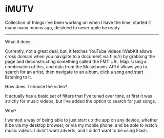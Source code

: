 iMUTV
=====

Collection of things I've been working on when I have the time, started it many many moons ago, destined to never quite be ready

  ---

  What it does:
  
  Currently, not a great deal, but, it fetches YouTube videos (WebKit allows cross domain when you navigate to a document via file://) by grabbing the page and deconstructing something called the FMT URL Map.
  Using a combination of this, and data from the Musicbrainz API it allows you to search for an artist, then navigate to an album, click a song and start listening to it.
  
  How does it choose the video?
  
  It actually has a basic set of filters that I've tuned over time, at first it was strictly for music videos, but I've added the option to search for just songs.
  
  Why?
  
  I wanted a way of being able to just start up the app on any device, whether it be via my desktop browser, or via my mobile phone, and be able to watch music videos.
  I didn't want adverts, and I didn't want to be using Flash.

  
